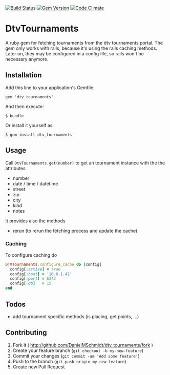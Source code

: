 [![Build Status](https://drone.io/github.com/DanielMSchmidt/dtv_tournaments/status.png)](https://drone.io/github.com/DanielMSchmidt/dtv_tournaments/latest)
[![Gem Version](https://badge.fury.io/rb/dtv_tournaments.svg)](http://badge.fury.io/rb/dtv_tournaments)
[![Code Climate](https://codeclimate.com/github/DanielMSchmidt/dtv_tournaments.png)](https://codeclimate.com/github/DanielMSchmidt/dtv_tournaments)

# DtvTournaments

A ruby gem for fetching tournaments from the dtv tournaments portal. The gem only works with rails, because it's using the rails caching methods. Later on, they may be configured in a config file, so rails won't be necessary anymore.

## Installation

Add this line to your application's Gemfile:

    gem 'dtv_tournaments'

And then execute:

    $ bundle

Or install it yourself as:

    $ gem install dtv_tournaments

## Usage

Call ``DtvTournaments.get(number)`` to get an tournament instance with the the attributes

- number
- date / time / datetime
- street
- zip
- city
- kind
- notes

It provides also the methods

- rerun (to rerun the fetching process and update the cache)

### Caching
  To configure caching do

```ruby
DTVTournaments.configure_cache do |config|
  config[:active] = true
  config[:host] = '10.0.1.42'
  config[:port] = 6342
  config[:db]   = 15
end
```

## Todos
- add tournament specific methods (is placing, get points, ...)


## Contributing

1. Fork it ( http://github.com/DanielMSchmidt/dtv_tournaments/fork )
2. Create your feature branch (`git checkout -b my-new-feature`)
3. Commit your changes (`git commit -am 'Add some feature'`)
4. Push to the branch (`git push origin my-new-feature`)
5. Create new Pull Request
